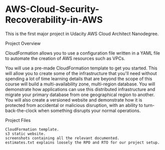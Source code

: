 # AWS-Cloud-Security-Recoverability-in-AWS

This is the first major project in Udacity AWS Cloud Architect Nanodegree.

Project Overview

CloudFormation allows you to use a configuration file written in a YAML file to automate the creation of AWS resources such as VPCs.

You will use a pre-made CloudFormation template to get you started. This will allow you to create some of the infrastructure that you'll need without spending a lot of time learning details that are beyond the scope of this course will build a multi-availability zone, multi-region database. You will demonstrate how applications can use this distributed infrastructure and migrate your primary database from one geographical region to another. You will also create a versioned website and demonstrate how it is protected from accidental or malicious disruption, with an ability to turn-back-the-clock when something disrupts your normal operations.

Project Files

    CloudFormation template.
    s3 static website.
    screenshots containing all the relevant documented.
    estimates.txt explains loosely the RPO and RTO for our project setup.
